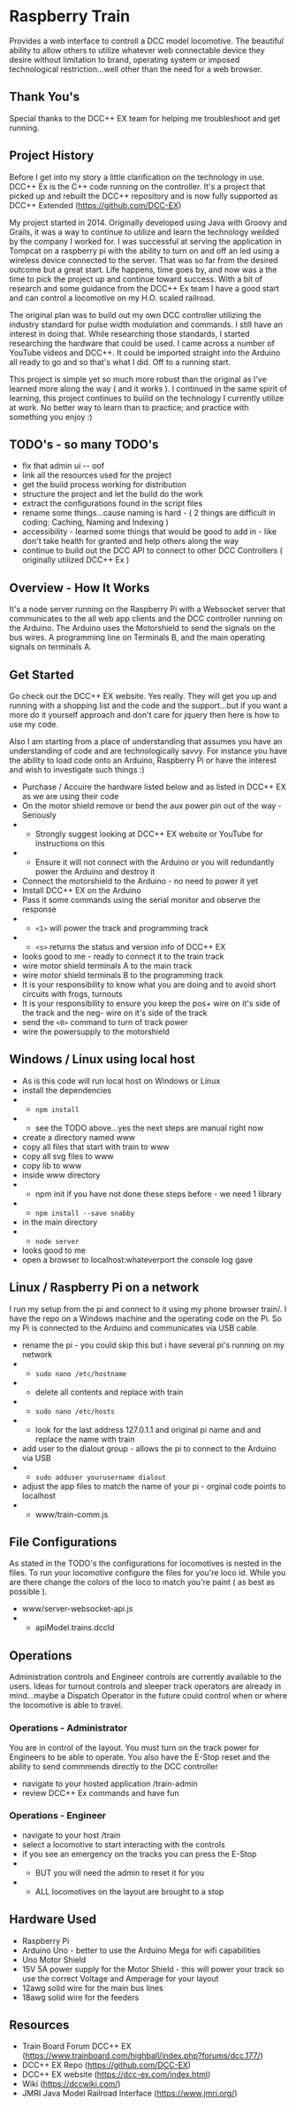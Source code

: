 # Raspberry Train
Provides a web interface to controll a DCC model locomotive.  The beautiful ability to allow others to utilize whatever web connectable device they desire without limitation to brand, operating system or imposed technological restriction...well other than the need for a web browser.

## Thank You's
Special thanks to the DCC++ EX team for helping me troubleshoot and get running.

## Project History
Before I get into my story a little clarification on the technology in use.  DCC++ Ex is the C++ code running on the controller.  It's a project that picked up and rebuilt the DCC++ repository and is now fully supported as DCC++ Extended (https://github.com/DCC-EX)

My project started in 2014.  Originally developed using Java with Groovy and Grails, it was a way to continue to utilize and learn the technology weilded by the company I worked for.  I was successful at serving the application in Tompcat on a raspberry pi with the ability to turn on and off an led using a wireless device connected to the server.  That was so far from the desired outcome but a great start.  Life happens, time goes by, and now was a the time to pick the project up and continue toward success.  With a bit of research and some guidance from the DCC++ Ex team I have a good start and can control a locomotive on my H.O. scaled railroad.

The original plan was to build out my own DCC controller utilizing the industry standard for pulse width modulation and commands.  I still have an interest in doing that.  While researching those standards, I started researching the hardware that could be used.  I came across a number of YouTube videos and DCC++.  It could be imported straight into the Arduino all ready to go and so that's what I did.  Off to a running start.

This project is simple yet so much more robust than the original as I've learned more along the way ( and it works ).  I continued in the same spirit of learning, this project continues to buiild on the technology I currently utilize at work.  No better way to learn than to practice; and practice with something you enjoy :)

## TODO's - so many TODO's
* fix that admin ui -- oof
* link all the resources used for the project
* get the build process working for distribution
* structure the project and let the build do the work
* extract the configurations found in the script files
* rename some things...cause naming is hard - ( 2 things are difficult in coding:  Caching, Naming and Indexing )
* accessibility - learned some things that would be good to add in - like don't take health for granted and help others along the way
* continue to build out the DCC API to connect to other DCC Controllers ( originally utilized DCC++ Ex )


## Overview - How It Works
It's a node server running on the Raspberry Pi with a Websocket server that communicates to the all web app clients and the DCC controller running on the Arduino.  The Arduino uses the Motorshield to send the signals on the bus wires.  A programming line on Terminals B, and the main operating signals on terminals A.

## Get Started
Go check out the DCC++ EX website.  Yes really.  They will get you up and running with a shopping list and the code and the support...but if you want a more do it yourself approach and don't care for jquery then here is how to use my code.

Also I am starting from a place of understanding that assumes you have an understanding of code and are technologically savvy.  For instance you have the ability to load code onto an Arduino, Raspberry Pi or have the interest and wish to investigate such things :)

* Purchase / Accuire the hardware listed below and as listed in DCC++ EX as we are using their code
* On the motor shield remove or bend the aux power pin out of the way - Seriously
* * Strongly suggest looking at DCC++ EX website or YouTube for instructions on this
* * Ensure it will not connect with the Arduino or you will redundantly power the Arduino and destroy it
* Connect the motorshield to the Arduino - no need to power it yet
* Install DCC++ EX on the Arduino
* Pass it some commands using the serial monitor and observe the response
* * `<1>` will power the track and programming track
* * `<s>` returns the status and version info of DCC++ EX
* looks good to me - ready to connect it to the train track
* wire motor shield terminals A to the main track
* wire motor shield terminals B to the programming track
* It is your responsibility to know what you are doing and to avoid short circuits with frogs, turnouts 
* It is your responsibility to ensure you keep the pos+ wire on it's side of the track and the neg- wire on it's side of the track
* send the `<0>` command to turn of track power
* wire the powersupply to the motorshield


## Windows / Linux using local host
* As is this code will run local host on Windows or Linux
* install the dependencies
* * `npm install`
* - see the TODO above...yes the next steps are manual right now
* create a directory named www
* copy all files that start with train to www 
* copy all svg files to www
* copy lib to www
* inside www directory
* * npm init if you have not done these steps before - we need 1 library
* * `npm install --save snabby`
* in the main directory
* * `node server`
* looks good to me
* open a browser to localhost:whateverport the console log gave




## Linux / Raspberry Pi on a network
I run my setup from the pi and connect to it using my phone browser  train/.  I have the repo on a Windows machine and the operating code on the Pi.  So my Pi is connected to the Arduino and communicates via USB cable.

* rename the pi - you could skip this but i have several pi's running on my network
* *  `sudo nano /etc/hostname`
* * delete all contents and replace with train
* * `sudo nano /etc/hosts`
* * look for the last address  127.0.1.1 and original pi name and and replace the name with train
* add user to the dialout group - allows the pi to connect to the Arduino via USB
* * `sudo adduser yourusername dialout`
* adjust the app files to match the name of your pi - orginal code points to localhost
* * www/train-comm.js

## File Configurations
As stated in the TODO's the configurations for locomotives is nested in the files.  To run your locomotive configure the files for you're loco id.  While you are there change the colors of the loco to match you're paint ( as best as possible ).

* www/server-websocket-api.js
* * apiModel.trains.dccId

## Operations
Administration controls and Engineer controls are currently available to the users.  Ideas for turnout controls and sleeper track operators are already in mind...maybe a Dispatch Operator in the future could control when or where the locomotive is able to travel.

### Operations - Administrator
You are in control of the layout.  You must turn on the track power for Engineers to be able to operate.  You also have the E-Stop reset and the ability to send commmends directly to the DCC controller

* navigate to your hosted application /train-admin
* review DCC++ Ex commands and have fun

### Operations - Engineer
* navigate to your host /train
* select a locomotive to start interacting with the controls
* if you see an emergency on the tracks you can press the E-Stop
* * BUT you will need the admin to reset it for you
* * ALL locomotives on the layout are brought to a stop

## Hardware Used
* Raspberry Pi
* Arduino Uno - better to use the Arduino Mega for wifi capabilities
* Uno Motor Shield
* 15V 5A power supply for the Motor Shield - this will power your track so use the correct Voltage and Amperage for your layout
* 12awg solid wire for the main bus lines 
* 18awg solid wire for the feeders


## Resources
* Train Board Forum DCC++ EX (https://www.trainboard.com/highball/index.php?forums/dcc.177/)
* DCC++ EX Repo (https://github.com/DCC-EX)
* DCC++ EX website (https://dcc-ex.com/index.html)
* Wiki (https://dccwiki.com/)
* JMRI Java Model Railroad Interface (https://www.jmri.org/)

